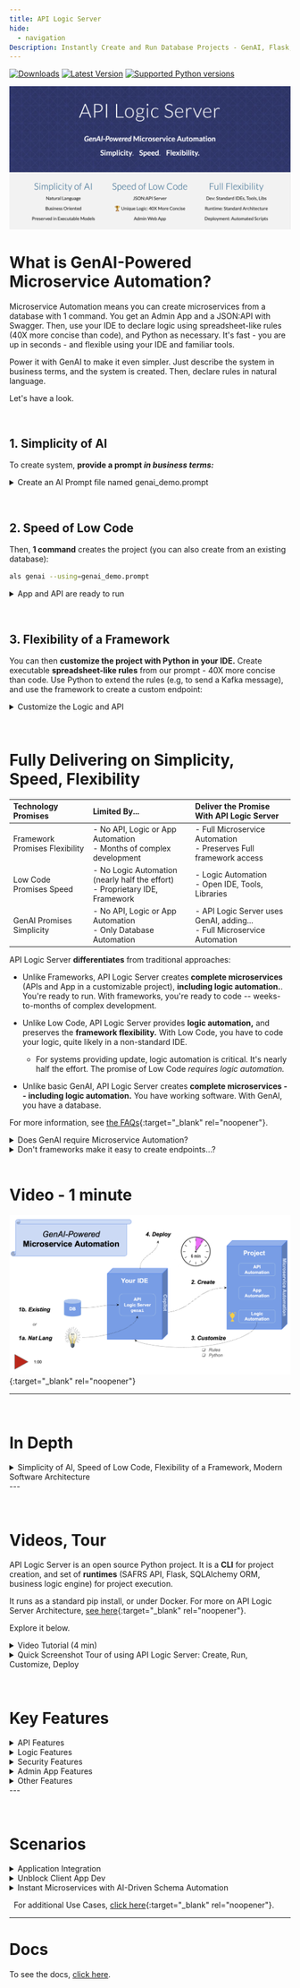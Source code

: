 ```yaml
---
title: API Logic Server
hide:
  - navigation
Description: Instantly Create and Run Database Projects - GenAI, Flask, APIs, SQLAlchemy, React Apps, Rules, Low-Code, Python, Docker, Azure, Web Apps
---
```

<style>
  .md-typeset h1,
  .md-content__button {
    display: none;
  }
</style>
[![Downloads](https://static.pepy.tech/badge/apilogicserver)](https://pepy.tech/project/apilogicserver)
[![Latest Version](https://img.shields.io/pypi/v/apilogicserver.svg)](https://pypi.python.org/pypi/apilogicserver/)
[![Supported Python versions](https://img.shields.io/pypi/pyversions/apilogicserver.svg)](https://pypi.python.org/pypi/apilogicserver/)


[![API Logic Server Intro](images/hero-banner.png)](Doc-Home.md "Click for Docs, Getting Started")

# What is GenAI-Powered Microservice Automation?

Microservice Automation means you can create microservices from a database with 1 command.  You get an Admin App and a JSON:API with Swagger.  Then, use your IDE to declare logic using spreadsheet-like rules (40X more concise than code), and Python as necessary.  It's fast - you are up in seconds - and flexible using your IDE and familiar tools.

Power it with GenAI to make it even simpler.  Just describe the system in business terms, and the system is created.  Then, declare rules in natural language.

Let's have a look.

&nbsp;

## 1. Simplicity of AI

To create system, **provide a prompt *in business terms:***

<details markdown>

<summary>Create an AI Prompt file named genai_demo.prompt</summary>

```bash title="Create an AI Prompt file named genai_demo.prompt"
Use SQLAlchemy to create a sqlite database named system/genai/temp/model.sqlite,
with customers, orders, items and product

Hints: use autonum keys, allow nulls, Decimal types, foreign keys, no check constraints.

Include a notes field for orders.

Create a few rows of only customer and product data.

Enforce the Check Credit requirement (do not generate check constraints):
1. Customer.balance <= credit_limit
2. Customer.balance = Sum(Order.amount_total where date_shipped is null)
3. Order.amount_total = Sum(Item.mount)
4. Item.amount = quantity * unit_price
5. Store the Item.unit_price as a copy from Product.unit_price
```
&nbsp;


That's all it takes to create a system.  Note:

* This is a ***high-level, business-oriented*** description of the system - not just the database, but the multi-table business logic too.
![Failure to Communicate](images/sample-ai/copilot/failure-to-communicate.png){: style="height:200px;width:280px"; align=right }
* It is not "techno-babble" of low-level framework details (routes...).  You don't need to provide. or even learn such details.  That would be a **failure to communicate.**
* The key take-way: ***Natural Language must be enhanced with microservice automation*** to deliver real simplicity and speed.  API Logic Server provides this automation, with:
    * API and App Automation (see Step 2)
    * Logic Automation (step 3), enabling us to execute the check credit requirement above
</details>

&nbsp;

## 2. Speed of Low Code

Then, **1 command** creates the project (you can also create from an existing database):

```bash title="Create the project"
als genai --using=genai_demo.prompt
```

<details markdown>

<summary>App and API are ready to run</summary>

The system creates the database, and an executable project providing API and App Automation.  The microservice is ready to run, instantly:

![Created Microservice](images/sample-ai/copilot/created-microservice.png)

</details>

&nbsp;

## 3. Flexibility of a Framework

You can then **customize the project with Python in your IDE.**  Create executable **spreadsheet-like rules** from our prompt - 40X more concise than code.  Use Python to extend the rules (e.g, to send a Kafka message), and use the framework to create a custom endpoint:

<details markdown>

<summary>Customize the Logic and API</summary>

![Flexibility of a Framework](images/sample-ai/copilot/customize.png)

</details>

&nbsp;

# Fully Delivering on Simplicity, Speed, Flexibility

| Technology Promises | Limited By...   |  Deliver the Promise With API Logic Server  |
:-------|:-----------|:-------|
| Framework Promises Flexibility | - No API, Logic or App Automation<br>- Months of complex development | - Full Microservice Automation<br>- Preserves Full framework access |
| Low Code Promises Speed | - No Logic Automation (nearly half the effort)<br>- Proprietary IDE, Framework | - Logic Automation<br>- Open IDE, Tools, Libraries |
| GenAI Promises Simplicity | - No API, Logic or App Automation<br>- Only Database Automation | - API Logic Server uses GenAI, adding...<br>- Full Microservice Automation |

API Logic Server **differentiates** from traditional approaches:

* Unlike Frameworks, API Logic Server creates **complete microservices** (APIs and App in a customizable project), **including logic automation.**.  You're ready to run.  With frameworks, you're ready to code -- weeks-to-months of complex development.

* Unlike Low Code, API Logic Server provides **logic automation,** and preserves the **framework flexibility.**  With Low Code, you have to code your logic, quite likely in a non-standard IDE.

    * For systems providing update, logic automation is critical.  It's nearly half the effort.  The promise of Low Code *requires logic automation.* 

* Unlike basic GenAI, API Logic Server creates **complete microservices -- including logic automation.**  You have working software.  With GenAI, you have a database.

For more information, see [the FAQs](FAQ-Low-Code.md){:target="_blank" rel="noopener"}.

<details markdown>

<summary>Does GenAI require Microservice Automation?</summary>

GenAI brings well-known value to app development.  It's great for generating code snippets, including code snippets for *driving other sub-systems,* such as sql (e.g., "*create a database...*").  API Logic Server leverages both of these strengths.

While GenAI is great for *driving sub-systems* (like sql), it's not appropriate for *creating sub-systems.*  For example, you would not want to generate a DBMS using GenAI.

But what about microservices, and their logic?  It is like code snippets, or more like a sub-system?  We investigated GenAI logic creation, and here's what we found...

In most cases, GenAI responses simply ignores the logic requirement.  *Attempts* to address it fall in 3 categories: triggers, Logic Bank code with no context,  and Logic Bank code *with* context.

&nbsp;

**Triggers**

The trigger solution GenAI response typically looks something like this:

```sql
-- Note: The enforcement of the Check Credit requirement is complex and might be better handled in application logic.
-- However, you can create a stored procedure or use triggers to enforce these rules, keeping in mind the performance implications.

-- Example of a trigger to enforce Customer.balance <= credit_limit (simplified version)
DELIMITER //
CREATE TRIGGER CheckCreditBeforeCustomerUpdate
BEFORE UPDATE ON Customers
FOR EACH ROW
BEGIN
    IF NEW.Balance > NEW.Credit_Limit THEN
        SIGNAL SQLSTATE '45000' SET MESSAGE_TEXT = 'Customer balance exceeds credit limit.';
    END IF;
END;
//
DELIMITER ;
```

This is simply not a solution: it does not address the triggering event - some change to the order.  By contrast, our logic automates about a dozen Use Cases, including:

* The customer balance is adjusted (and credit is checked) when an order is inserted, deleted, shipped, or re-assigned to a different customer.  Importantly, the logic (and its overhead) is pruned on other changes, such as changing the shipping address.

* This dependency management chains: the *order* is adjusted when items are inserted, deleted, or updated with new quantities or different products.

Addressing this level of logic is why rules are 40X more concise than code.

&nbsp;

**Logic Bank Code, without context**

If we engineer our prompt to suggest using Logic Bank (a component of API Logic Server), we get a response like this if there is no project context:

```python
def declare_logic():
    LogicBank.activate(session=session, activator=logic_bank_util.register_rules)

    @LogicBank.rule("order", "before_flush")
    def order_amount_total(row: LogicRow):
        row.amount_total = sum([item.quantity * item.unit_price for item in row.items])

    @LogicBank.rule("customer", "before_flush")
    def customer_balance(row: LogicRow):
        row.balance = sum([order.amount_total for order in row.orders if order.date_shipped is None])

    @LogicBank.rule("item", "before_flush")
    def item_amount(row: LogicRow):
        row.amount = row.quantity * row.unit_price

    @LogicBank.rule("item", "before_flush")
    def copy_unit_price_from_product(row: LogicRow):
        row.unit_price = row.product.unit_price

    @LogicBank.rule("customer", "before_flush")
    def check_credit_limit(row: LogicRow):
        if row.balance > row.credit_limit:
            raise Exception(f"Customer {row.name}'s balance exceeds their credit limit.")
```

There are no existing Logic Bank APIs remotely like those above.  This code does not even compile, much less run.  It is, as they say, an hallucination.

&nbsp;

**Logic Bank Code, *With Context***

Excellent results are obtained when the prompt has available context.  Copilot turns our Natural Language requirements into Logic Bank code, requiring only minor adjustments.

And this is ***far preferable** to generating logic code -- it's much better to understand and maintain the 5 rules than the 200 lines of generated code.

&nbsp;

**Conclusion**

As perhaps expected, large scale sub-system creation from GenAI is not practical.  However, it is a great driver for engines, and for creating code snippets.  API Logic Server leverages these strengths, and provides the missing microservice logic automation.

Of course, the Logic Bank engine (part of API Logic Server) is required for actual execution.  Watch it in the video below.
</details>

<details markdown>

<summary>Don't frameworks make it easy to create endpoints...?</summary>

They do.  But your code will need to provide filtering, pagination... for *all* the tables.  

And, you'll need to design the API.

And, you'll need to create your SQLAlchemy models.

And, you'll need to create your Admin App.

And, you'll need to create your updata APIs... *and their logic.*

Microservice automation does all of this, automatically.  It's a complete system, ready to run.
</details>
&nbsp;

# Video - 1 minute
    
[![GenAI Automation](images/sample-ai/copilot/genai-automation-video-60.png)](https://www.youtube.com/watch?v=6wnPsI5S6NM "Microservice Automation"){:target="_blank" rel="noopener"}

---

&nbsp;

# In Depth

<details markdown>

<summary>Simplicity of AI, Speed of Low Code, Flexibility of a Framework, Modern Software Architecture</summary>

&nbsp;

!!! pied-piper ":bulb: Instant Microservices, for Integration and App Backends"

    For Developers and their organizations seeking to **increase business agility,** API Logic Server provides 

    * ***AI Simplicity:*** create projects from a Natural Language business oriented prompts, or existing database, in seconds

    * ***Microservice Automation:*** create executable projects with *1 command*:
    
        1. ***API Automation:*** crud for each table, with pagination, optimistic locking, filtering and sorting, and
        2.  ***App Automation:*** a multi-page, multi-table Admin App.

    * **Standards-Based Customization:** use standard tools (your IDE, Python, Flask, SQLAlchemy, GitHub and Docker), with API Logic Server support for:

        3. ***Logic Automation:*** unique **rules - 40X** more concise multi-table derivations and constraints. :trophy:

        4. ***Deployment Automation:*** scripts created to containerize your system, and deploy to Azure. <br><br>

    API Logic Server **differentiates** from traditional approaches:
    
    * Unlike basic GenAI, API Logic Server creates systems from prompts **at the business level**, without tedious framework-level AI prompt engineering.

    * Unlike frameworks, API Logic Servers preserves full flexibility and standard Dev Tools, with **microservice automation** to eliminate weeks-to-months of complex development.

    * Unlike Low Code, API Logic Server provides **logic automation,** and preserves the **framework flexibility.**

&nbsp;

**Enterprise-class Architecture, Standards and Flexibility**

API Logic Server creates projects with a ***modern, service-based architecture***.  Systems are:
![Iceberg](images/api/iceberg-api.jpg){: style="height:200px;width:200px"; align=right }

* API-enabled by default; self-serve means most new requests will not require custom api development

* *Shared logic enforced in the middle tier:*  unlike manually coded frameworks which may result in non-sharable logic on UI controllers, shared logic enables not only traditional forms, but also services, AI-driven bots, etc.

* Servers are stateless for scalability

* Scripts are provided to automate containterization

Developers appreciate a ***standards-based development*** approach.

* Projects are customized using standard IDEs, leveraging code completion for declaring logic. 

* Projects can utilize modern tooling, such as Git for source control, testing tools, etc.

Developers require the ***flexibility of a framework.*** In fact, 

* API Logic Server is based on Flask, so you can add new endpoints as required.  

* You have the full power of Python and its many libaries, enabling you to address requirements such as integration (e,g, with message-based integration with systems like Kafka)

&nbsp;

**Speed of Low Code - *including logic*** 

Unlike Low Code systems, API Logic Server:

![Not Moving](images/nutshell/why-not-moving.png){: style="height:150px;width:250px"; align=right }

* Provides *unique* :trophy: Logic Automation: for anything beyond trivial logic, missing backend logic automation means your project will simply not get moving.

* Automates modern, standard architectures

* Is IDE based, unlocking a wealth of tooling for customization

* Automates Instant Admin Apps, eliminating the need to use (and learn) a screen painter, and are executeable instantly

And, for systems requiring highly customized interfaces for Business Intelligence, API Logic Server works with Low Code. 

&nbsp;

**Simplicity of AI** 

Technology only becomes useful when it's simple enough for teams to be effective.  API Logic Server employs AI:

* Use Natural Language to create databases
* Use Natural Language to declare rules

</details>
---

&nbsp;

# Videos, Tour

API Logic Server is an open source Python project.  It is a **CLI** for project creation, and set of **runtimes** (SAFRS API, Flask, SQLAlchemy ORM, business logic engine) for project execution.

It runs as a standard pip install, or under Docker. For more on API Logic Server Architecture, [see here](Architecture-What-Is.md){:target="_blank" rel="noopener"}.

Explore it below.

<details markdown>

<summary>Video Tutorial (4 min)</summary>

&nbsp;

Click the image below for a video tutorial, showing complete project creation, execution, customization and debugging.  Or, see this article: [click here](Sample-Genai.md).

[![GenAI Automation](images/sample-ai/copilot/genai-automation-video.png)](https://www.youtube.com/watch?v=LSh7mqGiT0k&t=5s "Microservice Automation"){:target="_blank" rel="noopener"}


</details>



<details markdown>

<summary>Quick Screenshot Tour of using API Logic Server: Create, Run, Customize, Deploy</summary>

![Toaster](images/sample-ai/toaster.jpg){: style="height:150px;width:250px"; align=right }

**1. Create: *Microservice Automation***

Plug into your database, or database model: ***Microservice Automation*** means create projects instantly, with a single CLI command:

```bash
ApiLogicServer create --project_name=ApiLogicProject --db_url=nw
```

&nbsp;

**2. Run: *API Automation and App Automation***

Microservice Automation creates a project that is *executable,* with:

* ***API Automation*** means you have a running [**JSON:API**](API.md){:target="_blank" rel="noopener"}
* ***App Automation*** means you have a running [**Admin App**](Admin-Tour.md){:target="_blank" rel="noopener"}

> The API **unblocks UI Developers** from waiting on lengthy API development cycles.
<br>The Admin App can be used for **instant business user collaboration**.
<details markdown>

<summary>See JSON:API and Admin App</summary>

&nbsp;

You can run directly (`python api_logic_server_run.py`), or open it in your IDE and use the pre-created run configurations:

![Admin App](images/ui-admin/Order-Page.png)

Unlike frameworks which require significant time and expertise, the create command builds a complete API for your database, with endpoints for each table, including swagger.  The Admin App provides a link to the Swagger:

![Swagger](images/api/swagger-get-data.png)

</details>

&nbsp;

**3. Customize: Logic Automation, Python Flexibility**

Customize [created projects](Project-Structure.md){:target="_blank" rel="noopener"} in your IDE, with Python and standard libaries.  Significantly, Microservice Automation also includes:

* ***Logic Automation*** means you customize logic using **Rules and Python** in your IDE

> Rules are unique and confer **significant business agility** - [40X more concise than code](Logic-Why.md){:target="_blank" rel="noopener"}, <br>for security and multi-table derivations and constraints.


<details markdown>

<summary>See Logic With Rules and Python</summary>

&nbsp;

Rules are 40X more concise than code, and are extensible with Python:

![Logic](images/logic/5-rules-cocktail.png)

For more on customization, [click here](IDE-Customize.md#customize){:target="_blank" rel="noopener"}.

</details>

&nbsp;

> Customization also provides **no-code ad hoc integrations**,<br>and enables **Instant Business Relationships.**

<details markdown>

<summary>See Integration: APIs and Messages</summary>

&nbsp;

The automatically created JSON:API provides **no-code ad hoc integrations**, enabling organizations to move beyond ETL.  For example, other applications might require a customer record, and their addresses.  The automatically created self-serve JSON:API requires no code, and reduces future custom API development:

1. Create the JSON:API
2. Declare [security](Security-Overview.md){:target="_blank" rel="noopener"}, to control access and row level authorization

Integrate with B2B Partners by creating **custom endpoints** using Python and Flask, with under 10 lines of code.  *Instant business relationships.*  Observe that:

1. Update logic is partitioned out of each service - or UI - into shared [Logic](Logic.md){:target="_blank" rel="noopener"}
2. Mapping between SQLAlchemy rows and requests is automated with the [RowDictMapper](Integration-Map.md){:target="_blank" rel="noopener"}

![APIs](images/integration/dict-to-row.jpg)

<br>

Integrate internal systems with **Kafka**, using business logic events:

![Messages](images/integration/order-to-shipping.jpg)

For more on integration, explore running code in the [Application Integration Sample Tutorial](Sample-Integration.md){:target="_blank" rel="noopener"}.

</details>

&nbsp;

**4. Deploy: Deployment Automation**

The system [creates scripts](DevOps-Automation.md) to containerize your project, and deploy it to Azure.

<details markdown>

<summary>See Deployment Automation</summary>

&nbsp;

The `ApiLogicServer create` command builds scripts for containerizing your project, testing it locally, and deploying to Azure:

![Container Overview](images/devops/devops-azure.png)

</details>

</details>


&nbsp;

# Key Features

<details markdown>

<summary>API Features</summary>

| Feature | Notes   |
:-------|:-----------|
| API Automation | Unlike Frameworks, API created automatically |
| Logic | Update requests automatically enforce relevant logic |
| Security | Role-based result filtering |
| [Self-Serve JSON:API](API.md){:target="_blank" rel="noopener"} | UI Developers and Partners don't require API Dev |
| Standards-based | JSON:API |
| Optimistic Locking | Ensure User-1 does not overwrite changes from User-2 |
| Multi-table | Retrieve related data (e.g. customers, *with orders*) |
| Pagination | Performance - deliver large result sets a page at a time |
| Filtering | Injection-safe filtering |

</details>

<details markdown>

<summary>Logic Features</summary>

| Feature | Notes   |
:-------|:-----------|
| Conciseness | Rules reduce the backend half your system by 40X |
| Automatic Ordering | Simplifies Maintenance |
| Automatic Optimization | Reduce SQLs by pruning and adjustment-based aggregates |
| Automatic Invocation | Rules called automatically to help ensure quality |
| Multi-Field | Formulas and contraints can access parent data, with optional cascade |
| Multi-table | Sum / Count Rules can aggregate child data, with optional qualification |
| Extensible | Formulas, Constraints and Events can invoke Python |
| Debugging | Use IDE Debugger, and logic log to see which rules fire |

</details>

<details markdown>

<summary>Security Features</summary>

| Feature | Notes   |
:-------|:-----------|
| Authentication | Control login access |
| Authorization | Row level access based on roles, or user properties |
| Authorization | Global filters (e.g, multi-tenant) |
| Extensible | Use sql for authentication, or your own provider |

</details>

<details markdown>

<summary>Admin App Features</summary>

| Feature | Notes   |
:-------|:-----------|
| App Automation | Unlike frameworks, Multi-Page App is created automatically |
| Multi-Table - Parents | Automatic Joins (e.g., Items show Product Name, not Product Id) |
| Multi-Table - Children | Parent pages provide tab sheets for related child data (e,g, Customer / Order List) |
| Lookups | E.g., Item Page provides pick-lists for Product |
| Cascade Add | E.g., Add Order defaults the Customer Id |
| Declarative Hiding | Hide fields based on expression, or insert/update/delete state |
| Intelligent Layout | Names and join fields at the start, Ids at the end
| Simple Customization | Simple yaml file (not complex html, framework, JavaScript) |
| Images | Show image for fields containing URLs |
| Data Types | Define customfields for your data types |

</details>

<details markdown>

<summary>Other Features</summary>

| Feature | Notes   |
:-------|:-----------|
| Microservice Automation | One-command API / App Projects |
| [Application Integration](Sample-Integration.md){:target="_blank" rel="noopener"} | Microservice support API Automation, and Kafka Messages |
| [AI-Driven Automation](Sample-AI.md){:target="_blank" rel="noopener"} | Use Copilot to automate database creation |
| [Multiple Databases](Data-Model-Multi.md){:target="_blank" rel="noopener"} | Application Integration |
| [Deployment Automation](Tutorial-Deployment.md){:target="_blank" rel="noopener"} | Automated Container Creation, Azure Deployment |

</details>
---

&nbsp;

# Scenarios

<details markdown>

<summary>Application Integration</summary>

As illustrated below, API Logic Server supports transactions from User Interfaces, and 3 alternatives for Application Integration:

1. **Ad Hoc Integration:** the automatically created JSON:API provides **no-code ad hoc integrations**, enabling organizations to move beyond ETL.  For example, other applications might require a customer record, and their addresses from an existing database.

    * *JSON:API* are a standard for self-serve APIs -- where clients can select the columns and the related data they require.

    * Analogous to GraphQL, self-serve APIs reduce the need for ongoing custom API development.

2. **B2B Partners:** you can use Python, Flask and SQLAlchemy to create Custom APIs, e.g. for B2B Partners.  These are simplified by automatic reuse of [Logic](Logic-Why.md){:target="_blank" rel="noopener"}, and [Integration Mapping](Integration-Map.md){:target="_blank" rel="noopener"}.

3. **Messages:** Application Integration support also provides automation for producing and consuming Kafka messages.  Here's an article: [click here](https://dzone.com/articles/instant-integrations-with-api-automation){:target="_blank" rel="noopener"}.  To see these services in a tutorial, [click here](Sample-Integration.md){:target="_blank" rel="noopener"}.

![API Logic Server](images/nutshell/als-nutshell.png)

</details>


<details markdown>

<summary>Unblock Client App Dev</summary>

Framework-based API development is time-consuming and complex.  Since client App Dev depends on APIs, front-end dev is often blocked.  This serialized dev process reduces business agility, and increases pressure on the team.

API Logic server can change that.  

1. **API Automation** means client App Dev can start as soon as you have a database

2. **Logic Automation** means that

    1. Such logic - a substantial element of the system - is **automatically partitioned** out of each client into server-based logic.  This reduces client coding, and enables the logic to be shared between user interfaces and services.
    2. Logic development can proceed **in parallel** with client App Dev

Here's an [article, here](https://dzone.com/articles/instant-app-backends-with-api-and-logic-automation){:target="_blank" rel="noopener"}.  Or, the the [Tutorial, here](Tutorial.md){:target="_blank" rel="noopener"}.

</details>


<details markdown>

<summary>Instant Microservices with AI-Driven Schema Automation</summary>

API and Logic Automation begins with a database.  But what if it's a new project, and there is no database.

You can certainly use your SQL tools.  But we all know that SQL can be... tiresome.

AI provides a solution: ***Schema Automation***.  You can use Copilot to create the SQL DDL like this:

!!! pied-piper "Create database definitions from Copilot"

    Create a sqlite database for customers, orders, items and product
    
    Hints: use autonum keys, allow nulls, Decimal types, foreign keys, no check constraints.

    Include a notes field for orders.

    Create a few rows of only customer and product data.

    Enforce the Check Credit requirement:

    1. Customer.Balance <= CreditLimit
    2. Customer.Balance = Sum(Order.AmountTotal where date shipped is null)
    3. Order.AmountTotal = Sum(Items.Amount)
    4. Items.Amount = Quantity * UnitPrice
    5. Store the Items.UnitPrice as a copy from Product.UnitPrice

Then, employ API Logic Server API and Logic Automation, and use Python and standard frameworks to finish the job.

Here's a tutorial you can to explore this: [click here](Sample-AI.md){:target="_blank" rel="noopener"},or see [this article](https://dzone.com/articles/ai-and-rules-for-agile-microserves){:target="_blank" rel="noopener"}.

</details>

&nbsp;
For additional Use Cases, [click here](Product-Detail.md/#use-cases){:target="_blank" rel="noopener"}.

---

# Docs

To see the docs, [click here](Doc-Home.md).